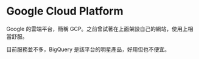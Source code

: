 # Google Cloud Platform

Google 的雲端平台，簡稱 GCP。之前曾試著在上面架設自己的網站，使用上相當舒服。

目前服務並不多，BigQuery 是該平台的明星產品，好用但也不便宜。
